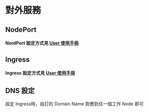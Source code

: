 # 對外服務

## NodePort

#### NordPort 設定方式見 [User 使用手冊](https://zi-shane.gitbook.io/rancher-user/bu-shu-ding#1-nodeport)

## Ingress

#### Ingress 設定方式見 [User 使用手冊](https://zi-shane.gitbook.io/rancher-user/bu-shu-ding#2-ingress)

## DNS 設定

設定 Ingress時，自訂的 Domain Name 對應到任一個工作 Node 即可

